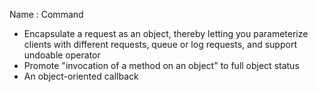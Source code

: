 Name : Command <br/>
<ul>
<li>
Encapsulate a request as an object, thereby letting you parameterize clients with different requests, queue or log requests, and support undoable operator
</li>
<li>
Promote "invocation of a method on an object" to full object status
</li>
<li>
An object-oriented callback
</li>
</ul>